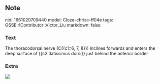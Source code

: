 ## Note
nid: 1661020709440
model: Cloze-chrisc-ff04e
tags: GSSE::!Contributor::Victor_Liu
markdown: false

### Text
The thoracodorsal nerve (C{{c1::6, 7, 8}}) inclines forwards and enters the deep surface of {{c2::latissimus dorsi}} just behind the anterior border

### Extra
<img src="paste-5d43bf1296765a12a05221baf966df5e7f11f210.jpg">

